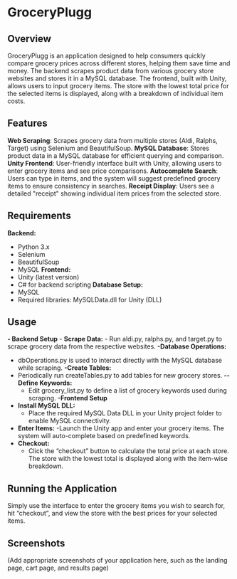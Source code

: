 # GroceryPlugg
## Overview
GroceryPlugg is an application designed to help consumers quickly compare grocery prices across different stores, helping them save time and money. The backend scrapes product data from various grocery store websites and stores it in a MySQL database. The frontend, built with Unity, allows users to input grocery items. The store with the lowest total price for the selected items is displayed, along with a breakdown of individual item costs.

## Features
**Web Scraping**: Scrapes grocery data from multiple stores (Aldi, Ralphs, Target) using Selenium and BeautifulSoup.
**MySQL Database**: Stores product data in a MySQL database for efficient querying and comparison.
**Unity Frontend**: User-friendly interface built with Unity, allowing users to enter grocery items and see price comparisons.
**Autocomplete Search**: Users can type in items, and the system will suggest predefined grocery items to ensure consistency in searches.
**Receipt Display**: Users see a detailed "receipt" showing individual item prices from the selected store.

## Requirements
**Backend:**
- Python 3.x
- Selenium
- BeautifulSoup
- MySQL 
**Frontend:**
- Unity (latest version)
- C# for backend scripting
**Database Setup:**
- MySQL
- Required libraries: MySQLData.dll for Unity (DLL)

## Usage
**- Backend Setup**
    - **Scrape Data:**
      - Run aldi.py, ralphs.py, and target.py to scrape grocery data from the respective websites.
**-Database Operations:**
  - dbOperations.py is used to interact directly with the MySQL database while scraping.
**-Create Tables:**
  - Periodically run createTables.py to add tables for new grocery stores.
**--Define Keywords:**
    - Edit grocery_list.py to define a list of grocery keywords used during scraping.
**-Frontend Setup**
  - **Install MySQL DLL:**
    - Place the required MySQL Data DLL in your Unity project folder to enable MySQL connectivity.
  - **Enter Items:**
    -Launch the Unity app and enter your grocery items. The system will auto-complete based on predefined keywords.
  - **Checkout:**
      - Click the “checkout” button to calculate the total price at each store. The store with the lowest total is displayed along with the item-wise breakdown.

## Running the Application
Simply use the interface to enter the grocery items you wish to search for, hit “checkout”, and view the store with the best prices for your selected items.

## Screenshots
(Add appropriate screenshots of your application here, such as the landing page, cart page, and results page)

